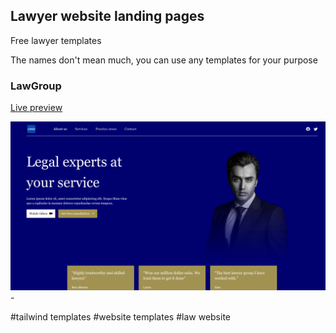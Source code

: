 ## Lawyer website landing pages

Free lawyer templates

The names don't mean much, you can use any templates for your purpose

### LawGroup

[Live preview](https://lawgroup.netlify.app/)

![restaurant landing page](./screenshots/lawgroup.png) - 


#tailwind templates #website templates #law website